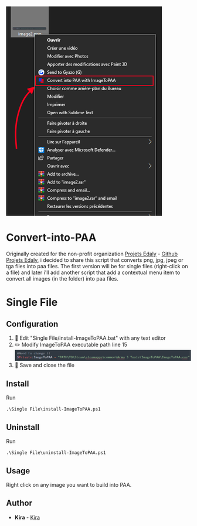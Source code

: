 ![Screenshot](pictures/image.png)

# Convert-into-PAA
Originally created for the non-profit organization [Projets Edaly](https://edaly.fr/fr/home) - [Github Projets Edaly](https://github.com/Projets-Edaly), i decided to share this script that converts png, jpg, jpeg or tga files into paa files.
The first version will be for single files (right-click on a file) and later i'll add another script that add a contextual menu item to convert all images (in the folder) into paa files.

# Single File

## Configuration
1. :open_file_folder: Edit "Single File/install-ImageToPAA.bat" with any text editor
2. :pencil2: Modify ImageToPAA executable path line 15
![Screenshot](pictures/image2.png) 
4. :floppy_disk: Save and close the file

## Install
Run
```
.\Single File\install-ImageToPAA.ps1
```

## Uninstall
Run
```
.\Single File\uninstall-ImageToPAA.ps1
```

## Usage
Right click on any image you want to build into PAA.

## Author
* **Kira** - [Kira](https://github.com/TKiraa)

